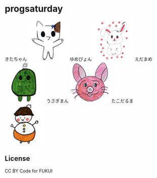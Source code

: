 # progsaturday

きたちゃん <img src=kitachan_b.png width=128>
ゆめぴょん <img src=yumepyon.png width=128>
えだまめ <img src=edamame.png width=128>
うさぎまん <img src=usagiman_c.png width=128>
たこだるま <img src=takodaruma.png width=128>

## License

CC BY Code for FUKUI
